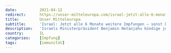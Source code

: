 ```yaml
---
date:          2021-04-12
redirect:      https://unser-mitteleuropa.com/israel-jetzt-alle-6-monate-weitere-impfungen-sonst-keinen-impfpass/
title:         Unser Mitteleuropa
subtitle:      'Israel: Jetzt alle 6 Monate weitere Impfungen – sonst keinen Impfpass'
description:   'Israels Ministerpräsident Benjamin Netanjahu kündige jetzt das an, was „Verschwörungstheoretiker“ bereits seit längerer Zeit verkündeten: Nämlich, dass das „Durchimpfen“ der Bevölkerung – Israel und Chile sind da Vorreiter – nach den Erstimpfungen dann ständig wiederholt werden wird, oder besser wiederholt werden muss.  Netanyahu wörtlich zum ‚worst scenario‘: „Die 9 Millionen Israelis müssen alle sechs Monate […]'
country:       IL
categories:    [Impfung]
tags:          [immunität]
---
```

